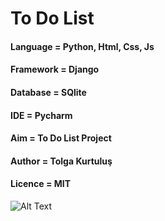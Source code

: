 # To Do List

#### Language = Python, Html, Css, Js

#### Framework = Django 

#### Database = SQlite 

#### IDE = Pycharm

#### Aim = To Do List Project  

#### Author = Tolga Kurtuluş

#### Licence = MIT

![Alt Text](https://1.bp.blogspot.com/-l1SCGxvUkLo/XeQ9grm-r_I/AAAAAAAAAf8/buvs4iqz_XY_Z_rB8zeiF33nBPp4APvCwCLcBGAsYHQ/s1600/tolgatodolist.gif)





